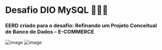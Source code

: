 # Desafio DIO MySQL 👩🏻‍💻

### EERD criado para o desafio: Refinando um Projeto Conceitual de Banco de Dados – E-COMMERCE 


![image](https://user-images.githubusercontent.com/84790670/190003241-b9256630-c185-40cc-a99d-d66030421f3a.png)
![image](https://user-images.githubusercontent.com/84790670/190003751-3dbcb5ec-2e2f-4992-a47f-451287026087.png)

